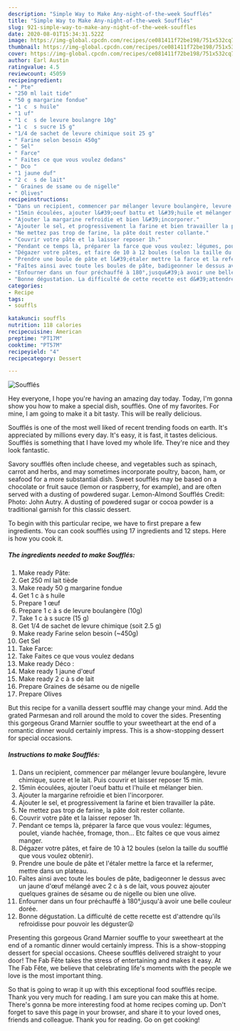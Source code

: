 ```yaml
---
description: "Simple Way to Make Any-night-of-the-week Soufflés"
title: "Simple Way to Make Any-night-of-the-week Soufflés"
slug: 921-simple-way-to-make-any-night-of-the-week-souffles
date: 2020-08-01T15:34:31.522Z
image: https://img-global.cpcdn.com/recipes/ce081411f72be198/751x532cq70/souffles-photo-principale-de-la-recette.jpg
thumbnail: https://img-global.cpcdn.com/recipes/ce081411f72be198/751x532cq70/souffles-photo-principale-de-la-recette.jpg
cover: https://img-global.cpcdn.com/recipes/ce081411f72be198/751x532cq70/souffles-photo-principale-de-la-recette.jpg
author: Earl Austin
ratingvalue: 4.5
reviewcount: 45059
recipeingredient:
- " Pte"
- "250 ml lait tide"
- "50 g margarine fondue"
- "1 c  s huile"
- "1 uf"
- "1 c  s de levure boulangre 10g"
- "1 c  s sucre 15 g"
- "1/4 de sachet de levure chimique soit 25 g"
- " Farine selon besoin 450g"
- " Sel"
- " Farce"
- " Faites ce que vous voulez dedans"
- " Dco "
- "1 jaune duf"
- "2 c  s de lait"
- " Graines de ssame ou de nigelle"
- " Olives"
recipeinstructions:
- "Dans un recipient, commencer par mélanger levure boulangère, levure chimique, sucre et le lait. Puis couvrir et laisser reposer 15 min."
- "15min écoulées, ajouter l&#39;oeuf battu et l&#39;huile et mélanger bien."
- "Ajouter la margarine refroidie et bien l&#39;incorporer."
- "Ajouter le sel, et progressivement la farine et bien travailler la pâte."
- "Ne mettez pas trop de farine, la pâte doit rester collante."
- "Couvrir votre pâte et la laisser reposer 1h."
- "Pendant ce temps là, préparer la farce que vous voulez: légumes, poulet, viande hachée, fromage, thon... Etc faîtes ce que vous aimez manger."
- "Dégazer votre pâtes, et faire de 10 à 12 boules (selon la taille du soufflé que vous voulez obtenir)."
- "Prendre une boule de pâte et l&#39;étaler mettre la farce et la refermer, mettre dans un plateau."
- "Faîtes ainsi avec toute les boules de pâte, badigeonner le dessus avec un jaune d&#39;œuf mélangé avec 2 c à s de lait, vous pouvez ajouter quelques graines de sésame ou de nigelle ou bien une olive."
- "Enfourner dans un four préchauffé à 180°,jusqu&#39;à avoir une belle couleur dorée."
- "Bonne dégustation. La difficulté de cette recette est d&#39;attendre qu&#39;ils refroidisse pour pouvoir les déguster😜"
categories:
- Recipe
tags:
- souffls

katakunci: souffls 
nutrition: 118 calories
recipecuisine: American
preptime: "PT17M"
cooktime: "PT57M"
recipeyield: "4"
recipecategory: Dessert

---
```



![Soufflés](https://img-global.cpcdn.com/recipes/ce081411f72be198/751x532cq70/souffles-photo-principale-de-la-recette.jpg)

Hey everyone, I hope you're having an amazing day today. Today, I'm gonna show you how to make a special dish, soufflés. One of my favorites. For mine, I am going to make it a bit tasty. This will be really delicious.

Soufflés is one of the most well liked of recent trending foods on earth. It's appreciated by millions every day. It's easy, it is fast, it tastes delicious. Soufflés is something that I have loved my whole life. They're nice and they look fantastic.

Savory soufflés often include cheese, and vegetables such as spinach, carrot and herbs, and may sometimes incorporate poultry, bacon, ham, or seafood for a more substantial dish. Sweet soufflés may be based on a chocolate or fruit sauce (lemon or raspberry, for example), and are often served with a dusting of powdered sugar. Lemon-Almond Soufflés Credit: Photo: John Autry. A dusting of powdered sugar or cocoa powder is a traditional garnish for this classic dessert.


To begin with this particular recipe, we have to first prepare a few ingredients. You can cook soufflés using 17 ingredients and 12 steps. Here is how you cook it.

<!--inarticleads1-->

##### The ingredients needed to make Soufflés:

1. Make ready  Pâte:
1. Get 250 ml lait tiède
1. Make ready 50 g margarine fondue
1. Get 1 c à s huile
1. Prepare 1 œuf
1. Prepare 1 c à s de levure boulangère (10g)
1. Take 1 c à s sucre (15 g)
1. Get 1/4 de sachet de levure chimique (soit 2.5 g)
1. Make ready  Farine selon besoin (~450g)
1. Get  Sel
1. Take  Farce:
1. Take  Faites ce que vous voulez dedans
1. Make ready  Déco :
1. Make ready 1 jaune d&#39;œuf
1. Make ready 2 c à s de lait
1. Prepare  Graines de sésame ou de nigelle
1. Prepare  Olives


But this recipe for a vanilla dessert soufflé may change your mind. Add the grated Parmesan and roll around the mold to cover the sides. Presenting this gorgeous Grand Marnier souffle to your sweetheart at the end of a romantic dinner would certainly impress. This is a show-stopping dessert for special occasions. 

<!--inarticleads2-->

##### Instructions to make Soufflés:

1. Dans un recipient, commencer par mélanger levure boulangère, levure chimique, sucre et le lait. Puis couvrir et laisser reposer 15 min.
1. 15min écoulées, ajouter l&#39;oeuf battu et l&#39;huile et mélanger bien.
1. Ajouter la margarine refroidie et bien l&#39;incorporer.
1. Ajouter le sel, et progressivement la farine et bien travailler la pâte.
1. Ne mettez pas trop de farine, la pâte doit rester collante.
1. Couvrir votre pâte et la laisser reposer 1h.
1. Pendant ce temps là, préparer la farce que vous voulez: légumes, poulet, viande hachée, fromage, thon... Etc faîtes ce que vous aimez manger.
1. Dégazer votre pâtes, et faire de 10 à 12 boules (selon la taille du soufflé que vous voulez obtenir).
1. Prendre une boule de pâte et l&#39;étaler mettre la farce et la refermer, mettre dans un plateau.
1. Faîtes ainsi avec toute les boules de pâte, badigeonner le dessus avec un jaune d&#39;œuf mélangé avec 2 c à s de lait, vous pouvez ajouter quelques graines de sésame ou de nigelle ou bien une olive.
1. Enfourner dans un four préchauffé à 180°,jusqu&#39;à avoir une belle couleur dorée.
1. Bonne dégustation. La difficulté de cette recette est d&#39;attendre qu&#39;ils refroidisse pour pouvoir les déguster😜


Presenting this gorgeous Grand Marnier souffle to your sweetheart at the end of a romantic dinner would certainly impress. This is a show-stopping dessert for special occasions. Cheese soufflés delivered straight to your door! The Fab Fête takes the stress of entertaining and makes it easy. At The Fab Fête, we believe that celebrating life&#39;s moments with the people we love is the most important thing. 

So that is going to wrap it up with this exceptional food soufflés recipe. Thank you very much for reading. I am sure you can make this at home. There's gonna be more interesting food at home recipes coming up. Don't forget to save this page in your browser, and share it to your loved ones, friends and colleague. Thank you for reading. Go on get cooking!
